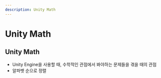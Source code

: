 ```yaml
---
description: Unity Math
---
```


# Unity Math

## Unity Math

* Unity Engine을 사용할 때, 수학적인 관점에서 봐야하는 문제들을 겪을 때의 관점
* 알파벳 순으로 정렬

